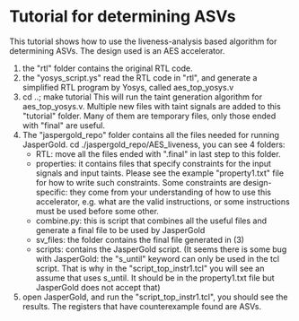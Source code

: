 # Tutorial for determining ASVs
This tutorial shows how to use the liveness-analysis based algorithm for determining ASVs. The design used is an AES accelerator.
1. the "rtl" folder contains the original RTL code.
2. the "yosys_script.ys" read the RTL code in "rtl", and generate a simplified RTL program by Yosys, called aes_top_yosys.v
3. cd ..; make tutorial
   This will run the taint generation algorithm for aes_top_yosys.v. Multiple new files with taint signals are added to this "tutorial" folder. Many of them are temporary files, only those ended with "final" are useful.
4. The "jaspergold_repo" folder contains all the files needed for running JasperGold. 
   cd ./jaspergold_repo/AES_liveness, you can see 4 folders:
   - RTL: move all the files ended with ".final" in last step to this folder.
   - properties: it contains files that specify constraints for the input signals and input taints. Please see the example "property1.txt" file for how to write such constraints. Some constraints are design-specific: they come from your understanding of how to use this accelerator, e.g. what are the valid instructions, or some instructions must be used before some other.
   - combine.py: this is script that combines all the useful files and generate a final file to be used by JasperGold
   - sv_files: the folder contains the final file generated in (3)
   - scripts: contains the JasperGold script. (It seems there is some bug with JasperGold: the "s_until" keyword can only be used in the tcl script. That is why in the "script_top_instr1.tcl" you will see an assume that uses s_until. It should be in the property1.txt file but JasperGold does not accept that)
 5. open JasperGold, and run the "script_top_instr1.tcl", you should see the results. The registers that have counterexample found are ASVs.
